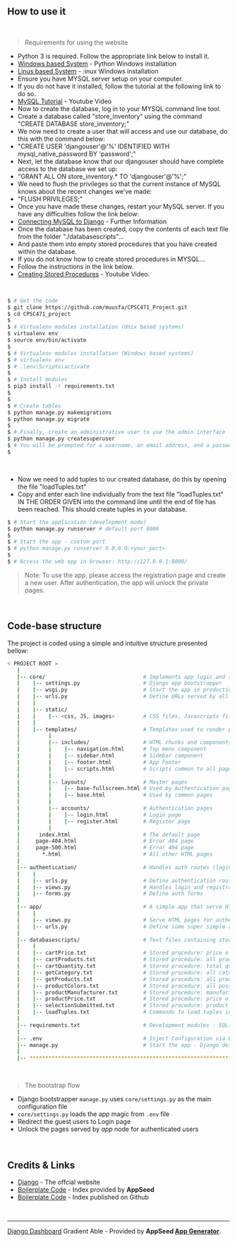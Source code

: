 ## How to use it
<br />

> Requirements for using the website
- Python 3 is required. Follow the appropriate link below to install it.
- [Windows based System](https://www.python.org/downloads/) - Python Windows installation
- [Linus based System](https://docs.python-guide.org/starting/install3/linux/) - :inux Windows installation
- Ensure you have MYSQL server setup on your computer.
- If you do not have it installed, follow the tutorial at the following link to do so. 
- [MySQL Tutorial](https://www.youtube.com/watch?v=GIRcpjg-3Eg&ab_channel=edureka%21) - Youtube Video
- Now to create the database, log in to your MYSQL command line tool.
- Create a database called "store_inventory" using the command "CREATE DATABASE store_inventory;"
- We now need to create a user that will access and use our database, do this with the command below:
- "CREATE USER 'djangouser'@'%' IDENTIFIED WITH mysql_native_password BY 'password';"
- Next, let the database know that our djangouser should have complete access to the database we set up:
- "GRANT ALL ON store_inventory.* TO 'djangouser'@'%';"
- We need to flush the privileges so that the current instance of MySQL knows about the recent changes we’ve made:
- "FLUSH PRIVILEGES;"
- Once you have made these changes, restart your MySQL server. If you have any difficulties follow the link below:
- [Connecting MySQL to Django](https://www.digitalocean.com/community/tutorials/how-to-create-a-django-app-and-connect-it-to-a-database) - Further Information
- Once the database has been created, copy the contents of each text file from the folder "./databasescripts"...
- And paste them into empty stored procedures that you have created within the database. 
- If you do not know how to create stored procedures in MYSQL...
- Follow the instructions in the link below.
- [Creating Stored Procedures](https://www.youtube.com/watch?v=OPoxqvPD6Do&ab_channel=RamNJavaTutorial) - Youtube Video.

<br />

```bash
$ # Get the code
$ git clone https://github.com/muusfa/CPSC471_Project.git
$ cd CPSC471_project
$
$ # Virtualenv modules installation (Unix based systems)
$ virtualenv env
$ source env/bin/activate
$
$ # Virtualenv modules installation (Windows based systems)
$ # virtualenv env
$ # .\env\Scripts\activate
$
$ # Install modules
$ pip3 install -r requirements.txt
$
$
$ # Create tables
$ python manage.py makemigrations
$ python manage.py migrate
$
$ # Finally, create an administrative user to use the admin interface
$ python manage.py createsuperuser
$ # You will be prompted for a username, an email address, and a password for your user
$
```
<br />

- Now we need to add tuples to our created database, do this by opening the file "loadTuples.txt"
- Copy and enter each line individually from the text file "loadTuples.txt" IN THE ORDER GIVEN into the command line until the end of file has been reached. This should create tuples in your database.

```bash
$ # Start the application (development mode)
$ python manage.py runserver # default port 8000
$
$ # Start the app - custom port
$ # python manage.py runserver 0.0.0.0:<your_port>
$
$ # Access the web app in browser: http://127.0.0.1:8000/
```

> Note: To use the app, please access the registration page and create a new user. After authentication, the app will unlock the private pages.

<br />

## Code-base structure

The project is coded using a simple and intuitive structure presented bellow:

```bash
< PROJECT ROOT >
   |
   |-- core/                               # Implements app logic and serve the static assets
   |    |-- settings.py                    # Django app bootstrapper
   |    |-- wsgi.py                        # Start the app in production
   |    |-- urls.py                        # Define URLs served by all apps/nodes
   |    |
   |    |-- static/
   |    |    |-- <css, JS, images>         # CSS files, Javascripts files
   |    |
   |    |-- templates/                     # Templates used to render pages
   |         |
   |         |-- includes/                 # HTML chunks and components
   |         |    |-- navigation.html      # Top menu component
   |         |    |-- sidebar.html         # Sidebar component
   |         |    |-- footer.html          # App Footer
   |         |    |-- scripts.html         # Scripts common to all pages
   |         |
   |         |-- layouts/                  # Master pages
   |         |    |-- base-fullscreen.html # Used by Authentication pages
   |         |    |-- base.html            # Used by common pages
   |         |
   |         |-- accounts/                 # Authentication pages
   |         |    |-- login.html           # Login page
   |         |    |-- register.html        # Register page
   |         |
   |      index.html                       # The default page
   |     page-404.html                     # Error 404 page
   |     page-500.html                     # Error 404 page
   |       *.html                          # All other HTML pages
   |
   |-- authentication/                     # Handles auth routes (login and register)
   |    |
   |    |-- urls.py                        # Define authentication routes  
   |    |-- views.py                       # Handles login and registration  
   |    |-- forms.py                       # Define auth forms  
   |
   |-- app/                                # A simple app that serve HTML files
   |    |
   |    |-- views.py                       # Serve HTML pages for authenticated users
   |    |-- urls.py                        # Define some super simple routes  
   |
   |-- databasescripts/                    # Text files containing stored procedures for the database
   |    |
   |    |-- cartPrice.txt                  # Stored procedure: price of all items in cart
   |    |-- cartProducts.txt               # Stored procedure: all products in cart
   |    |-- cartQuantity.txt               # Stored procedure: total quantity of items in cart
   |    |-- getCategory.txt                # Stored procedure: all categories in database
   |    |-- getProducts.txt                # Stored procedure: all products in a particular category
   |    |-- productColors.txt              # Stored procedure: all possible colors of product
   |    |-- productManufacturer.txt        # Stored procedure: manufacturer of product
   |    |-- productPrice.txt               # Stored procedure: price of product
   |    |-- selectionSubmitted.txt         # Stored procedure: product store, name, description, and quantity 
   |    |-- loadTuples.txt                 # Commands to load tuples into database
   |
   |-- requirements.txt                    # Development modules - SQLite storage
   |
   |-- .env                                # Inject Configuration via Environment
   |-- manage.py                           # Start the app - Django default start script
   |
   |-- ************************************************************************
```

<br />

> The bootstrap flow

- Django bootstrapper `manage.py` uses `core/settings.py` as the main configuration file
- `core/settings.py` loads the app magic from `.env` file
- Redirect the guest users to Login page
- Unlock the pages served by *app* node for authenticated users

<br />

## Credits & Links

- [Django](https://www.djangoproject.com/) - The offcial website
- [Boilerplate Code](https://appseed.us/boilerplate-code) - Index provided by **AppSeed**
- [Boilerplate Code](https://github.com/app-generator/boilerplate-code) - Index published on Github

<br />

---
[Django Dashboard](https://appseed.us/admin-dashboards/django?ref=gh) Gradient Able - Provided by **AppSeed [App Generator](https://appseed.us/app-generator)**.
